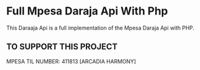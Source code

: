 # Full Mpesa Daraja Api With Php

This Daraaja Api is a full implementation of the Mpesa Daraja Api with PHP. 

## TO SUPPORT THIS PROJECT

MPESA TIL NUMBER: 411813 [ARCADIA HARMONY]
